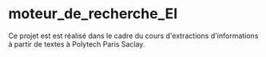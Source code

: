 # moteur_de_recherche_EI
Ce projet est est réalisé dans le cadre du cours d'extractions d'informations à partir de textes à Polytech Paris Saclay. 
